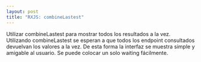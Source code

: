 ```yaml
---
layout: post
title: "RXJS: combineLastest"
---
```

Utilizar combineLastest para mostrar todos los resultados a la vez.<!--more--> Utilizando combineLastest se esperan a que todos los endpoint consultados devuelvan los valores a la vez. De esta forma la interfaz se muestra simple y amigable al usuario. Se puede colocar un solo waiting fácilmente. 